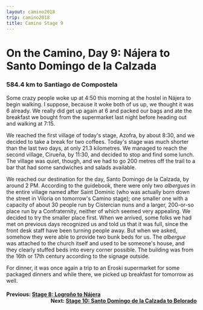 ```yaml
---
layout: camino2018
trip: camino2018
title: Camino Stage 9
---
```


# On the Camino, Day 9: N&aacute;jera to Santo Domingo de la Calzada

### 584.4 km to Santiago de Compostela

Some crazy people woke up at 4:50 this morning at the hostel in N&aacute;jera to begin walking. I suppose, because it woke both of us up, we thought it was 6 already. We really did get up again at 6 and packed our bags and ate the breakfast we bought from the supermarket last night before heading out and walking at 7:15.

We reached the first village of today's stage, Azofra, by about 8:30, and we decided to take a break for two coffees. Today's stage was much shorter than the last two days, at only 21.3 kilometres. We managed to reach the second village, Cirue&ntilde;a, by 11:30, and decided to stop and find some lunch. The village was quiet, though, and we had to go 200 metres off the trail to a bar that had some sandwiches and salads available.

We reached our destination for the day, Santo Domingo de la Calzada, by around 2 PM. According to the guidebook, there were only two *albergues* in the entire village named after Saint Dominic (who was actually born down the street in Viloria on tomorrow's Camino stage); one smaller one with a capacity of about 30 people run by Cistercian nuns and a larger, 200-or-so place run by a Confraternity, neither of which seemed very appealing. We decided to try the smaller place first. When we arrived, some folks we had met on previous days recognized us and told us that it was full, since the front desk staff have been turning people away. But when we asked, somehow they were able to provide two bunk beds for us. The *albergue* was attached to the church itself and used to be someone's house, and they clearly stuffed beds into every corner possible. The building was from the 16th or 17th century according to the signage outside.

For dinner, it was once again a trip to an Eroski supermarket for some packaged dinners and while there, we picked up breakfast for tomorrow as well.

<h4><div style="text-align: left; margin-bottom: -20px">Previous: <a href="/2018/09/11/camino8.html">Stage 8: Logro&ntilde;o to N&aacute;jera</a></div></h4>
<h4><div style="text-align: right;">Next: <a href="/2018/09/13/camino10.html">Stage 10: Santo Domingo de la Calzada to Belorado</a></div></h4>
